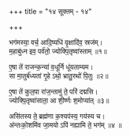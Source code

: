 +++
title = "१४ सूक्तम् - १४"

+++

भग॑मस्या॒ वर्च॒ आदि॒ष्यधि॑ वृ॒क्षादि॑व॒ स्रज॑म्।  
म॒हाबु॑ध्न इव॒ पर्व॑तो॒ ज्योक्पि॒तृष्वा॑स्ताम् ॥१॥

ए॒षा ते॑ राजन्क॒न्या॑ व॒धूर्नि धू॑यताम्यम।  
सा मा॒तुर्ब॑ध्यतां गृ॒हे ऽथो॒ भ्रातु॒रथो॑ पि॒तुः ॥२॥

ए॒षा ते॑ कुल॒पा रा॑ज॒न्तामु॑ ते॒ परि॑ दद्मसि।  
ज्योक्पि॒तृष्वा॑साता॒ आ शी॒र्ष्णः श॒मोप्या॑त् ॥३॥

असि॑तस्य ते॒ ब्रह्म॑णा क॒श्यप॑स्य॒ गय॑स्य च।  
अ॑न्तःको॒शमि॑व जा॒मयो ऽपि॑ नह्यामि ते॒ भग॑म् ॥४ ॥
